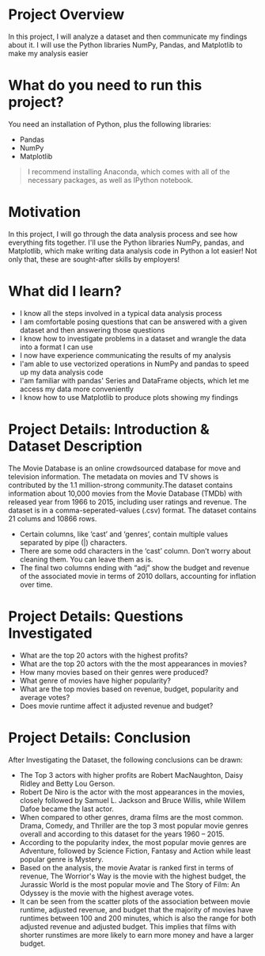 # Project Overview
In this project, I will analyze a dataset and then communicate my findings about it. I will use the Python libraries NumPy, Pandas, and Matplotlib to make my analysis easier

# What do you need to run this project?
You need an installation of Python, plus the following libraries:
- Pandas
- NumPy
- Matplotlib
> I recommend installing Anaconda, which comes with all of the necessary packages, as well as IPython notebook.

# Motivation
In this project, I will go through the data analysis process and see how everything fits together.
I'll use the Python libraries NumPy, pandas, and Matplotlib, which make writing data analysis code in Python a lot easier! Not only that, these are sought-after skills by employers!

# What did I learn?
- I know all the steps involved in a typical data analysis process
- I am comfortable posing questions that can be answered with a given dataset and then answering those questions
- I know how to investigate problems in a dataset and wrangle the data into a format I can use
- I now have experience communicating the results of my analysis
- I'am able to use vectorized operations in NumPy and pandas to speed up my data analysis code
- I'am familiar with pandas' Series and DataFrame objects, which let me access my data more conveniently
- I know how to use Matplotlib to produce plots showing my findings

# Project Details: Introduction & Dataset Description
The Movie Database is an online crowdsourced database for move and television information. The metadata on movies and TV shows is contributed by the 1.1 million-strong community.The dataset contains information about 10,000 movies from the Movie Database (TMDb) with released year from 1966 to 2015, including user ratings and revenue.
The dataset is in a comma-seperated-values (.csv) format. The dataset contains 21 colums and 10866 rows.
- Certain columns, like ‘cast’ and ‘genres’, contain multiple values separated by pipe (|) characters.
- There are some odd characters in the ‘cast’ column. Don’t worry about cleaning them. You can leave them as is.
- The final two columns ending with “adj” show the budget and revenue of the associated movie in terms of 2010 dollars, accounting for inflation over time.

# Project Details: Questions Investigated
- What are the top 20 actors with the highest profits?
- What are the top 20 actors with the the most appearances in movies?
- How many movies based on their genres were produced?
- What genre of movies have higher popularity?
- What are the top movies based on revenue, budget, popularity and average votes?
- Does movie runtime affect it adjusted revenue and budget?

# Project Details: Conclusion
After Investigating the Dataset, the following conclusions can be drawn:

- The Top 3 actors with higher profits are Robert MacNaughton, Daisy Ridley and Betty Lou Gerson.
- Robert De Niro is the actor with the most appearances in the movies, closely followed by Samuel L. Jackson and Bruce Willis, while Willem Dafoe became the last actor.
- When compared to other genres, drama films are the most common. Drama, Comedy, and Thriller are the top 3 most popular movie genres overall and according to this dataset for the years 1960 – 2015.
- According to the popularity index, the most popular movie genres are Adventure, followed by Science Fiction, Fantasy and Action while least popular genre is Mystery.
- Based on the analysis, the movie Avatar is ranked first in terms of revenue, The Worrior's Way is the movie with the highest budget, the Jurassic World is the most popular movie and The Story of Film: An Odyssey is the movie with the highest average votes.
- It can be seen from the scatter plots of the association between movie runtime, adjusted revenue, and budget that the majority of movies have runtimes between 100 and 200 minutes, which is also the range for both adjusted revenue and adjusted budget. This implies that films with shorter runstimes are more likely to earn more money and have a larger budget.
